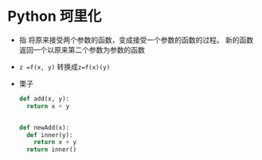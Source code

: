 # Python 珂里化

- 指 将原来接受两个参数的函数，变成接受一个参数的函数的过程。 新的函数返回一个以原来第二个参数为参数的函数

- `z =f(x, y)` 转换成`z=f(x)(y)`

- 栗子

  ```python
  def add(x, y):
  	return x + y


  def newAdd(x):
  	def inner(y):
      return x + y
    return inner()

  ```
